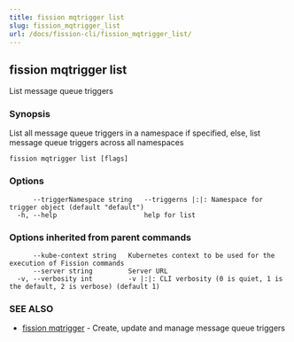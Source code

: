 ```yaml
---
title: fission mqtrigger list
slug: fission_mqtrigger_list
url: /docs/fission-cli/fission_mqtrigger_list/
---
```

## fission mqtrigger list

List message queue triggers

### Synopsis

List all message queue triggers in a namespace if specified, else, list message queue triggers across all namespaces

```
fission mqtrigger list [flags]
```

### Options

```
      --triggerNamespace string   --triggerns |:|: Namespace for trigger object (default "default")
  -h, --help                      help for list
```

### Options inherited from parent commands

```
      --kube-context string   Kubernetes context to be used for the execution of Fission commands
      --server string         Server URL
  -v, --verbosity int         -v |:|: CLI verbosity (0 is quiet, 1 is the default, 2 is verbose) (default 1)
```

### SEE ALSO

* [fission mqtrigger](/docs/fission-cli/fission_mqtrigger/)	 - Create, update and manage message queue triggers

